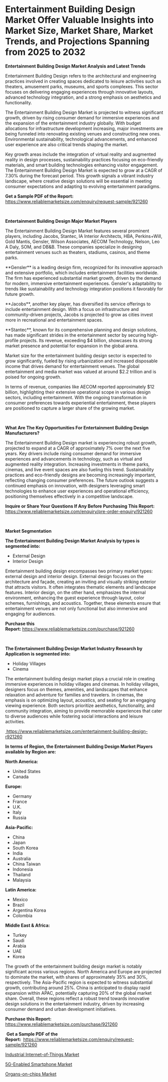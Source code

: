 <p><h1>Entertainment Building Design Market Offer Valuable Insights into Market Size, Market Share, Market Trends, and Projections Spanning from 2025 to 2032</h1></p><p><strong>Entertainment Building Design Market Analysis and Latest Trends</strong></p>
<p><p>Entertainment Building Design refers to the architectural and engineering practices involved in creating spaces dedicated to leisure activities such as theaters, amusement parks, museums, and sports complexes. This sector focuses on delivering engaging experiences through innovative layouts, advanced technology integration, and a strong emphasis on aesthetics and functionality.</p><p>The Entertainment Building Design Market is projected to witness significant growth, driven by rising consumer demand for immersive experiences and the expansion of the entertainment industry globally. With budget allocations for infrastructure development increasing, major investments are being funneled into renovating existing venues and constructing new ones. Environmental sustainability, technological advancements, and enhanced user experience are also critical trends shaping the market.</p><p>Key growth areas include the integration of virtual reality and augmented reality in design processes, sustainability practices focusing on eco-friendly materials, and smart building technologies enhancing visitor engagement. The Entertainment Building Design Market is expected to grow at a CAGR of 7.30% during the forecast period. This growth signals a vibrant industry landscape, where creative design solutions will be essential in meeting consumer expectations and adapting to evolving entertainment paradigms.</p></p>
<p><strong>Get a Sample PDF of the Report:&nbsp;</strong> <a href="https://www.reliablemarketsize.com/enquiry/request-sample/921260?utm_campaign=1832&utm_medium=2&utm_source=Github&utm_content=ia&utm_term=05032025&utm_id=entertainment-building-design">https://www.reliablemarketsize.com/enquiry/request-sample/921260</a></p>
<p>&nbsp;</p>
<p><strong>Entertainment Building Design Major Market Players</strong></p>
<p><p>The Entertainment Building Design Market features several prominent players, including Jacobs, Stantec, IA Interior Architects, HBA, Perkins+Will, Gold Mantis, Gensler, Wilson Associates, AECOM Technology, Nelson, Leo A Daly, SOM, and DB&B. These companies specialize in designing entertainment venues such as theaters, stadiums, casinos, and theme parks.</p><p>**Gensler** is a leading design firm, recognized for its innovative approach and extensive portfolio, which includes entertainment facilities worldwide. The firm has experienced substantial market growth, driven by the demand for modern, immersive entertainment experiences. Gensler's adaptability to trends like sustainability and technology integration positions it favorably for future growth.</p><p>**Jacobs**, another key player, has diversified its service offerings to include entertainment design. With a focus on infrastructure and community-driven projects, Jacobs is projected to grow as cities invest more in recreational and entertainment spaces.</p><p>**Stantec**, known for its comprehensive planning and design solutions, has made significant strides in the entertainment sector by securing high-profile projects. Its revenue, exceeding $4 billion, showcases its strong market presence and potential for expansion in the global arena.</p><p>Market size for the entertainment building design sector is expected to grow significantly, fueled by rising urbanization and increased disposable income that drives demand for entertainment venues. The global entertainment and media market was valued at around $2.2 trillion and is poised for ongoing growth.</p><p>In terms of revenue, companies like AECOM reported approximately $12 billion, highlighting their extensive operational scope in various design sectors, including entertainment. With the ongoing transformation in consumer preferences towards experiential entertainment, these players are positioned to capture a larger share of the growing market.</p></p>
<p>&nbsp;</p>
<p><strong>What Are The Key Opportunities For Entertainment Building Design Manufacturers?</strong></p>
<p><p>The Entertainment Building Design market is experiencing robust growth, projected to expand at a CAGR of approximately 7% over the next five years. Key drivers include rising consumer demand for immersive experiences and advancements in technology, such as virtual and augmented reality integration. Increasing investments in theme parks, cinemas, and live event spaces are also fueling this trend. Sustainability practices and eco-friendly designs are becoming increasingly important, reflecting changing consumer preferences. The future outlook suggests a continued emphasis on innovation, with designers leveraging smart technologies to enhance user experiences and operational efficiency, positioning themselves effectively in a competitive landscape.</p></p>
<p><strong>Inquire or Share Your Questions If Any Before Purchasing This Report:</strong> <a href="https://www.reliablemarketsize.com/enquiry/pre-order-enquiry/921260?utm_campaign=1832&utm_medium=2&utm_source=Github&utm_content=ia&utm_term=05032025&utm_id=entertainment-building-design">https://www.reliablemarketsize.com/enquiry/pre-order-enquiry/921260</a></p>
<p>&nbsp;</p>
<p><strong>Market Segmentation</strong></p>
<p><strong>The Entertainment Building Design Market Analysis by types is segmented into:</strong></p>
<p><ul><li>External Design</li><li>Interior Design</li></ul></p>
<p><p>Entertainment building design encompasses two primary market types: external design and interior design. External design focuses on the architecture and façade, creating an inviting and visually striking exterior that attracts visitors. It often integrates thematic elements and landscape features. Interior design, on the other hand, emphasizes the internal environment, enhancing the guest experience through layout, color schemes, furnishings, and acoustics. Together, these elements ensure that entertainment venues are not only functional but also immersive and engaging for audiences.</p></p>
<p><strong>Purchase this Report:&nbsp;</strong><a href="https://www.reliablemarketsize.com/purchase/921260?utm_campaign=1832&utm_medium=2&utm_source=Github&utm_content=ia&utm_term=05032025&utm_id=entertainment-building-design">https://www.reliablemarketsize.com/purchase/921260</a></p>
<p>&nbsp;</p>
<p><strong>The Entertainment Building Design Market Industry Research by Application is segmented into:</strong></p>
<p><ul><li>Holiday Villages</li><li>Cinema</li></ul></p>
<p><p>The entertainment building design market plays a crucial role in creating immersive experiences in holiday villages and cinemas. In holiday villages, designers focus on themes, amenities, and landscapes that enhance relaxation and adventure for families and travelers. In cinemas, the emphasis is on optimizing layout, acoustics, and seating for an engaging viewing experience. Both sectors prioritize aesthetics, functionality, and community integration, aiming to provide memorable experiences that cater to diverse audiences while fostering social interactions and leisure activities.</p></p>
<p><a href="https://www.reliablemarketsize.com/entertainment-building-design-r921260?utm_campaign=1832&utm_medium=2&utm_source=Github&utm_content=ia&utm_term=05032025&utm_id=entertainment-building-design">&nbsp;https://www.reliablemarketsize.com/entertainment-building-design-r921260</a></p>
<p><strong>In terms of Region, the Entertainment Building Design Market Players available by Region are:</strong></p>
<p>
    <p> <strong> North America: </strong>
        <ul>
            <li>United States</li>
            <li>Canada</li>
        </ul>
        </p> 
    <p> <strong> Europe: </strong>
        <ul>
            <li>Germany</li>
            <li>France</li>
            <li>U.K.</li>
            <li>Italy</li>
            <li>Russia</li>
        </ul>
        </p> 
    <p> <strong> Asia-Pacific: </strong>
        <ul>
            <li>China</li>
            <li>Japan</li>
            <li>South Korea</li>
            <li>India</li>
            <li>Australia</li>
            <li>China Taiwan</li>
            <li>Indonesia</li>
            <li>Thailand</li>
            <li>Malaysia</li>
        </ul>
        </p> 
    <p> <strong> Latin America: </strong>
        <ul>
            <li>Mexico</li>
            <li>Brazil</li>
            <li>Argentina Korea</li>
            <li>Colombia</li>
        </ul>
        </p> 
    <p> <strong> Middle East & Africa: </strong>
        <ul>
            <li>Turkey</li>
            <li>Saudi</li>
            <li>Arabia</li>
            <li>UAE</li>
            <li>Korea</li>
        </ul>
    </p>
    </p>
<p><p>The growth of the entertainment building design market is notably significant across various regions. North America and Europe are projected to dominate the market, with shares of approximately 35% and 30%, respectively. The Asia-Pacific region is expected to witness substantial growth, contributing around 25%. China is anticipated to display rapid expansion within APAC, potentially capturing 20% of the global market share. Overall, these regions reflect a robust trend towards innovative design solutions in the entertainment industry, driven by increasing consumer demand and urban development initiatives.</p></p>
<p><strong>Purchase this Report: </strong><a href="https://www.reliablemarketsize.com/purchase/921260?utm_campaign=1832&utm_medium=2&utm_source=Github&utm_content=ia&utm_term=05032025&utm_id=entertainment-building-design">https://www.reliablemarketsize.com/purchase/921260</a></p>
<p>&nbsp;<strong>Get a Sample PDF of the Report:&nbsp;&nbsp;</strong><a href="https://www.reliablemarketsize.com/enquiry/request-sample/921260?utm_campaign=1832&utm_medium=2&utm_source=Github&utm_content=ia&utm_term=05032025&utm_id=entertainment-building-design">https://www.reliablemarketsize.com/enquiry/request-sample/921260</a></p>
<p><strong></strong></p>
<p><p><a href="https://github.com/marcayaminig/Market-Research-Report-List-1/blob/main/industrial-internet-of-things-market.md?utm_campaign=1832&utm_medium=2&utm_source=Github&utm_content=ia&utm_term=05032025&utm_id=entertainment-building-design">Industrial Internet-of-Things Market</a></p><p><a href="https://github.com/awwqamet/Market-Research-Report-List-1/blob/main/5g-enabled-smartphone-market.md?utm_campaign=1832&utm_medium=2&utm_source=Github&utm_content=ia&utm_term=05032025&utm_id=entertainment-building-design">5G-Enabled Smartphone Market</a></p><p><a href="https://github.com/chillwervenu/Market-Research-Report-List-1/blob/main/organs-on-chips-market.md?utm_campaign=1832&utm_medium=2&utm_source=Github&utm_content=ia&utm_term=05032025&utm_id=entertainment-building-design">Organs-on-chips Market</a></p></p>